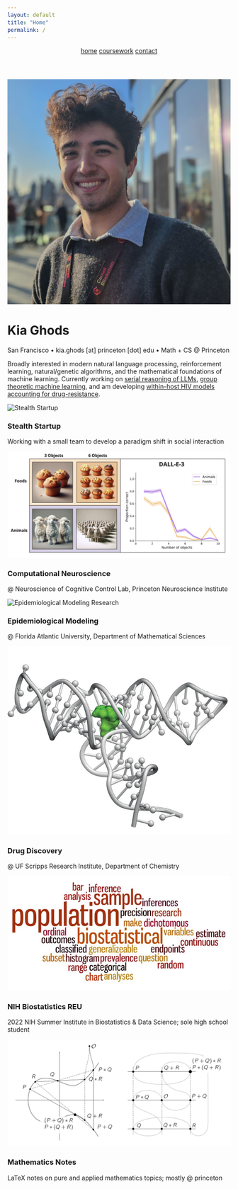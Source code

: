 ```yaml
---
layout: default
title: "Home"
permalink: /
---
```


<header class="navbar">
    <div class="nav-left">
        <a href="/" class="nav-link">home</a>
        <a href="/courses" class="nav-link">coursework</a>
        <a href="#contact" class="nav-link">contact</a>
    </div>
</header>

<div class="intro">
    <img src="assets/media/KG_Headshot.jpg" alt="Kia Ghods" class="profile-pic">
    <div class="header-text">
        <h1>Kia Ghods</h1>
        <p class="subtitle">San Francisco • kia.ghods [at] princeton [dot] edu • Math + CS @ Princeton</p>
    </div>
</div>

<main>
    <section id="description">
        <p>Broadly interested in modern natural language processing, reinforcement learning, natural/genetic algorithms, and the mathematical foundations of machine learning. Currently working on <a href="/portfolio/comp_neuro">serial reasoning of LLMs</a>, <a href="/portfolio/comp_neuro">group theoretic machine learning</a>, and am developing <a href="/portfolio/epidemiological_modeling">within-host HIV models accounting for drug-resistance</a>.</p>
    </section>
    <section id="projects">
        <div class="project-grid">
            <div class="project-card" onclick="location.href='/portfolio/stealth';">
                <img src="assets/media/Stealth.jpeg" alt="Stealth Startup">
                <div class="project-details">
                    <h3>Stealth Startup</h3>
                    <p>Working with a small team to develop a paradigm shift in social interaction</p>
                </div>
            </div>
            <div class="project-card" onclick="location.href='/portfolio/comp_neuro';">
                <img src="assets/media/Comp_Neuro.png" alt="Comp Neuro Research">
                <div class="project-details">
                    <h3>Computational Neuroscience</h3>
                    <p>@ Neuroscience of Cognitive Control Lab, Princeton Neuroscience Institute </p>
                </div>
            </div>
            <div class="project-card" onclick="location.href='/portfolio/epidemiological_modeling';">
                <img src="assets/media/HIV_Modeling.png" alt="Epidemiological Modeling Research">
                <div class="project-details">
                    <h3>Epidemiological Modeling</h3>
                    <p>@ Florida Atlantic University, Department of Mathematical Sciences</p>
                </div>
            </div>
            <div class="project-card" onclick="location.href='/portfolio/rna_small_molecule';">
                <img src="assets/media/RNA_DrugDiscovery.jpeg" alt="Drug Discovery Research">
                <div class="project-details">
                    <h3>Drug Discovery</h3>
                    <p>@ UF Scripps Research Institute, Department of Chemistry</p>
                </div>
            </div>
            <div class="project-card" onclick="location.href='/portfolio/biostatistics';">
                <img src="assets/media/biostatistics.jpg" alt="NIH Biostatistics REU">
                <div class="project-details">
                    <h3>NIH Biostatistics REU</h3>
                    <p>2022 NIH Summer Institute in Biostatistics & Data Science; sole high school student</p>
                </div>
            </div>
            <div class="project-card" onclick="location.href='/portfolio/math_notes';">
                <img src="assets/media/Math_Notes.png" alt="Math Notes">
                <div class="project-details">
                    <h3>Mathematics Notes</h3>
                    <p>LaTeX notes on pure and applied mathematics topics; mostly @ princeton</p>
                </div>
            </div>
        </div>
    </section>
</main>